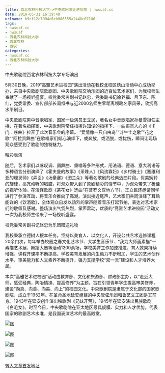 ```yaml
---
title: 西北农林科技大学->中央歌剧院走进我校 | nwsuaf.cc
date: 2019-05-31 16:39:48
urlname: b9cf12c7094e6eb086555a2448c07106
tags: 
- nwsuaf.cc
- nwsuaf
- 西北农林科技大学
- 西北农林
- 西农
categories:
- nwsuaf.cc
- 西北农林科技大学
---
```



中央歌剧院西北农林科技大学专场演出

5月30日晚，2019“高雅艺术进校园”演出活动在我校北校区绣山活动中心成功举办，来自中央歌剧院歌剧团、中央歌剧院交响乐团的近百位艺术家们，为我校师生奉献了一场视听盛宴。校党委常务副书记赵忠，党委副书记徐养福、吕卫东、陈红，党委常委、宣传部部长闫祖书与近2000名师生零距离领略名家风采，欣赏高水平剧目。

中央歌剧院男中音歌唱家、国家一级演员王立民，著名女中音歌唱家孙曼雪担任主持，在著名指挥家、中央歌剧院常任指挥许知俊的指挥下，一曲振奋人心的《卡门﹒序曲》拉开了此次音乐会的序幕。 “爱情像一只自由鸟”“斗牛士之歌”“花之歌”“阿拉贡舞曲”在歌唱家们倾心演绎下，或奔放，或洒脱，或忧伤，瞬间让现场观众感受到了歌剧的独特魅力。

精彩表演

随后，艺术家们以咏叹调、圆舞曲、重唱等多种形式，用法语、德语、意大利语等多种语言分别演绎了《霍夫曼的故事》《采珠人》《风流寡妇》《乡村骑士》《塞维利亚的理发师》《弄臣》《汤豪塞》《图兰朵》等著名歌剧的经典选曲片段。优美婉转的旋律，高亢动听的唱腔，将观众带入到了原剧精彩的情节中，为观众带来了极佳的视听体验。在演绎歌剧《茶花女》选曲“在普罗文查地方”时，王立民还邀请同学进行了参演互动，将音乐会推向了高潮。演出接近尾声，艺术家们共同演绎了耳熟能详的《饮酒歌》，全体观众自发以热烈的掌声随着音乐打起节拍，表达对艺术家们的敬佩及感谢。整场演出气氛热烈，掌声雷动，优质的“高雅艺术进校园”活动又一次为我校师生带来了一场视听盛宴。

校党委常务副书记赵忠为乐团赠送礼物

我校秉承立德树人根本任务，坚持以美育人、以文化人，开设公共艺术选修课程20余门次，每年举办校园之春文化艺术节、大学生音乐节、“我为大师画素描”—素描艺术展、舞蹈大赛等活动1200余场，学校美育工作加速推进，育人效果持续增强，课程开课率不断提高，学校美育发展的内生动力不断增加，学生的艺术创作水平、审美能力和人文素养不断提升，强力支撑学校“双一流”建设和人才培养大局。

本次“高雅艺术进校园”活动由教育部、文化和旅游部、财政部主办，以“走近大师，感受经典，陶冶情操、提高修养”为主题，旨在引领青年学生提高审美修养，建设“向真、向善、向美、向上”的校园文化。中央歌剧院是隶属于文化部的国家歌剧院，成立于1952年。在革命圣地延安组建的中央管弦乐团和鲁艺文工团是其前身。1943年在延安创作演出秧歌剧《兄妹开荒》，1945年在延安演出民族歌剧《白毛女》。时至今日，中央歌剧院在亚太地区最具规模、实力和人才优势，代表国家的歌剧艺术水准，是我国表演艺术的最高殿堂。



![图](https://news.nwsuaf.edu.cn/images/content/2019-05/20190531153151591266.jpg)

![图](https://news.nwsuaf.edu.cn/images/content/2019-05/20190531153130238125.jpg)

![图](https://news.nwsuaf.edu.cn/images/content/2019-05/20190531153033383040.jpg)

![图](https://news.nwsuaf.edu.cn/images/content/2019-05/20190531152907424996.jpg)

[转入文章首发地址](https://news.nwsuaf.edu.cn/xnxw/89970.htm)
